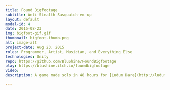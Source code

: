 ```yaml
---
title: Found Bigfootage
subtitle: Anti-Stealth Sasquatch-em-up
layout: default
modal-id: 4
date: 2015-08-23
img: bigfoot-gif.gif
thumbnail: bigfoot-thumb.png
alt: image-alt
project-date: Aug 23, 2015
roles: Programmer, Artist, Musician, and Everything Else
technologies: Unity
repo: https://github.com/BluShine/FoundBigfootage
play: https://blushine.itch.io/foundbigfootage
video: 
description: A game made solo in 48 hours for [Ludum Dare](http://ludumdare.com/compo/) 33, for the theme "You Are The Monster". You are Bigfoot. You must trick people into getting blurry footage of you so that they'll leave you alone. Get blurrier by putting more distance and foliage between yourself and the camera. The blurrier you are, the more points you earn! Features dynamic music and authentic Bigfoot shaders! Voted [first place in Theme category](http://ludumdare.com/compo/ludum-dare-33/?action=preview&uid=30611) out of 1198 games! Featured on [Offworld](http://boingboing.net/2015/09/01/you-are-bigfoot-so-dont-let.html).

---
```

